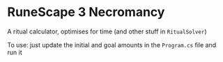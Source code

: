 ﻿# RuneScape 3 Necromancy

A ritual calculator, optimises for time (and other stuff in `RitualSolver`)

To use: just update the initial and goal amounts in the `Program.cs` file and run it